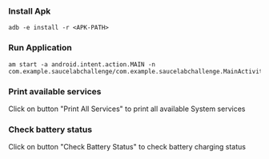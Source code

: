 ### Install Apk

```console
adb -e install -r <APK-PATH>
```

### Run Application

```console
am start -a android.intent.action.MAIN -n com.example.saucelabchallenge/com.example.saucelabchallenge.MainActivity
```

### Print available services 
Click on button "Print All Services" to print all available System services


### Check battery status 
Click on button "Check Battery Status" to check battery charging status